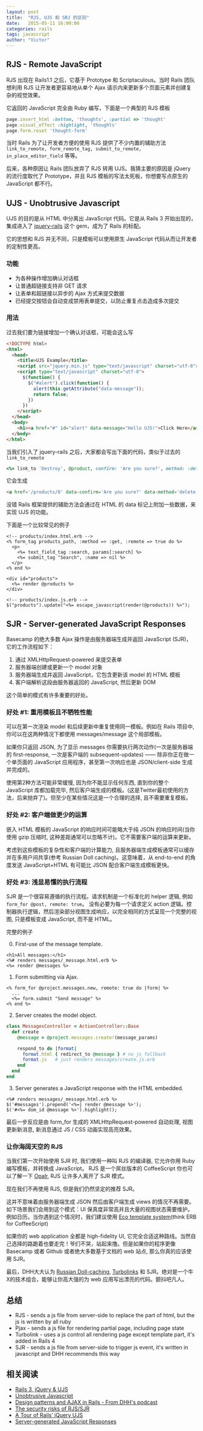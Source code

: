 ```yaml
---
layout: post
title:  "RJS, UJS 和 SRJ 的区别"
date:   2015-05-11 16:00:00
categories: rails
tags: javascript
author: "Victor"
---
```


## RJS - Remote JavaScript

RJS 出现在 Rails1.1 之后，它基于 Prototype 和 Scriptaculous。当时 Rails 团队想利用 RJS 让开发者更容易地从单个 Ajax 请示内来更新多个页面元素并创建复杂的视觉效果。

它返回的 JavaScript 完全由 Ruby 编写，下面是一个典型的 RJS 模板

```ruby
page.insert_html :bottom, 'thoughts', :partial => 'thought'
page.visual_effect :highlight, 'thoughts'
page.form.reset 'thought-form'
```

当时 Rails 为了让开发者方便的使用 RJS 提供了不少内置的辅助方法 `link_to_remote, form_remote_tag, submit_to_remote, in_place_editor_field` 等等。

后来，各种原因让 Rails 团队放弃了 RJS 转用 UJS。我猜主要的原因是 jQuery 的流行度取代了 Prototype，并且 RJS 模板的写法太死板，你想要写点原生的 JavaScript 都不行。

## UJS - Unobtrusive Javascript

UJS 的目的是从 HTML 中分离出 JavaScript 代码。它是从 Rails 3 开始出现的，集成进入了 [jquery-rails](https://github.com/rails/jquery-ujs) 这个 gem，成为了 Rails 的标配。

它的思想和 RJS 并无不同，只是模板可以使用原生 JavaScript 代码从而让开发者的定制性更高。

### 功能

* 为各种操作增加确认对话框
* 让普通超链接支持非 GET 请求
* 让表单和超链接以异步的 Ajax 方式来提交数据
* 已经提交按钮会自动变成禁用表单提交，以防止重复点击造成多次提交

### 用法

过去我们要为链接增加一个确认对话框，可能会这么写

```html
<!DOCTYPE html>
<html>
  <head>
    <title>UJS Example</title>
    <script src="jquery.min.js" type="text/javascript" charset="utf-8"></script>
    <script type="text/javascript" charset="utf-8">
      $(function() {
        $("#alert").click(function() {
          alert(this.getAttribute("data-message"));
          return false;
        })
      })
    </script>
  </head>
  <body>
    <h1><a href="#" id="alert" data-message="Hello UJS!">Click Here</a></h1>
  </body>
</html>
```

当我们引入了 jquery-rails 之后，大家都会写出下面的代码，类似于过去的 `link_to_remote`

```ruby
<%= link_to 'Destroy', @product, confirm: 'Are you sure?', method: :delete %>
```

它会生成

```html
<a href='/products/8' data-confirm='Are you sure?' data-method='delete' rel='nofollow'>Destroy</a>
```

没错 Rails 框架提供的辅助方法会通过在 HTML 的 data 标记上附加一些数据，来实现 UJS 的功能。

下面是一个比较常见的例子

```erb
<!-- products/index.html.erb -->
<% form_tag products_path, :method => :get, :remote => true do %>
  <p>
    <%= text_field_tag :search, params[:search] %>
    <%= submit_tag "Search", :name => nil %>
  </p>
<% end %>

<div id="products">
  <%= render @products %>
</div>
```

```erb
<!-- products/index.js.erb -->
$("products").update("<%= escape_javascript(render(@products)) %>");
```

## SJR - Server-generated JavaScript Responses

Basecamp 的绝大多数 Ajax 操作是由服务器端生成并返回 JavaScript (SJR)，它的工作流程如下：

1. 通过 XMLHttpRequest-powered 来提交表单
2. 服务器端创建或更新一个 model 对象
3. 服务器端生成并返回 JavaScript，它包含更新该 model 的 HTML 模板
4. 客户端解析这段由服务器返回的 JavaScript, 然后更新 DOM

这个简单的模式有许多重要的好处。

### 好处 #1: 重用模板且不牺牲性能

可以在第一次渲染 model 和后续更新中重复使用同一模板。例如在 Rails 项目中, 你可以在这两种情况下都使用 messages/message 这个局部模板。

如果你只返回 JSON, 为了显示 messages 你需要执行两次动作(一次是服务器端的 first-response, 一次是客户端的 subsequent-updates) —— 除非你正在做一个单页面的 JavaScript 应用程序，甚至第一次响应也是 JSON/client-side 生成并完成的。

使用第2种方法可能非常缓慢, 因为你不能显示任何东西, 直到你的整个 JavaScript 库都加载完毕, 然后客户端生成的模板。(这是Twitter最初使用的方法，后来抛弃了)。但至少在某些情况这是一个合理的选择, 且不需要重复模板。

### 好处 #2: 客户端做更少的运算

嵌入 HTML 模板的 JavaScript 的响应时间可能略大于纯 JSON 的响应时间(当你使用 gzip 压缩时, 这种差距通常可以忽略不计)。它不需要客户端的运算来更新。

考虑到这些模板的复杂性和客户端的计算能力, 且服务器端生成模板通常可以缓存并在多用户间共享(参考 Russian Doll caching)。这意味着，从 end-to-end 的角度发送 JavaScript+HTML 有可能比 JSON 配合客户端生成模板更快。

### 好处 #3: 浅显易懂的执行流程

SJR 是一个很容易遵循的执行流程。请求机制是一个标准化的 helper 逻辑, 例如 ```form_for @post, remote: true```。 没有必要为每一个请求定义 action 逻辑。控制器执行逻辑，然后渲染部分视图生成响应，以完全相同的方式呈现一个完整的视图, 只是模板变成 JavaScript, 而不是 HTML。

完整的例子

0) First-use of the message template.

```erb
<h1>All messages:</h1>
<%# renders messages/_message.html.erb %>
<%= render @messages %>
```

1) Form submitting via Ajax.

```erb
<% form_for @project.messages.new, remote: true do |form| %>
  ...
  <%= form.submit "Send message" %>
<% end %>
```

2) Server creates the model object.

```ruby
class MessagesController < ActionController::Base
  def create
    @message = @project.messages.create!(message_params)

    respond_to do |format|
      format.html { redirect_to @message } # no js fallback
      format.js   # just renders messages/create.js.erb
    end
  end
end
```

3) Server generates a JavaScript response with the HTML embedded.

```erb
<%# renders messages/_message.html.erb %>
$('#messages').prepend('<%=j render @message %>');
$('#<%= dom_id @message %>').highlight();
```

最后一步反应是由 form_for 生成的 XMLHttpRequest-powered 自动处理, 视图更新新消息, 新消息通过 JS / CSS 动画实现高亮效果。

### 让你海阔天空的 RJS

当我们第一次开始使用 SJR 时, 我们使用一种叫 RJS 的编译器, 它允许你用 Ruby 编写模板，并转换成 JavaScript。 RJS 是一个屌丝版本的 CoffeeScript 你也可以了解一下 [Opalr](http://opalrb.org/), RJS 让许多人离开了 SJR 模式。

现在我们不再使用 RJS, 但是我们仍然坚定的推荐 SJR。

这并不意味着由服务器端生成 JSON 然后由客户端生成 views 的情况不再需要。如下场景我们会用到这个模式：UI 保真度非常高并且大量的视图状态需要维护。例如日历。当你遇到这个情况时，我们建议使用 [Eco template system](https://github.com/sstephenson/eco)(think ERB for CoffeeScript)

如果你的 web application 全都是 high-fidelity UI, 它完全合适这种路线。当然自己选择的路跪着也要走完！爷们不哭，站起来撸。但是如果你的程序更像 Basecamp 或者 Github 或者绝大多数基于文档的 web 站点, 那么你真的应该使用 SJR。

最后，DHH大大认为 [Russian Doll-caching](http://37signals.com/svn/posts/3112-how-basecamp-next-got-to-be-so-damn-fast-without-using-much-client-side-ui), [Turbolinks](https://github.com/rails/turbolinks) 和 SJR。绝对是一个牛X的技术组合，能够让你高大强的为 web 应用写出漂亮的代码。颤抖吧凡人。

## 总结

* RJS - sends a js file from server-side to replace the part of html, but the js is written by all ruby
* Pjax - sends a js file for rendering partial page, including page state
* Turbolink - uses a js control all rendering page except template part, it's added in Rails 4
* SJR - sends a js file from server-side to trigger js event, it's written in javascript and DHH recommends this way

## 相关阅读

* [Rails 3, jQuery & UJS](http://chrissloan.info/blog/rails_3_jquery_ujs/)
* [Unobtrusive Javascript](http://railscasts.com/episodes/205-unobtrusive-javascript)
* [Design patterns and AJAX in Rails - From DHH's podcast](http://terratakashi.logdown.com/posts/175488-design-patterns-and-ajax-in-rails-from-dhhs-podcast)
* [The security risks of RJS/SJR](https://github.com/jcoglan/unsafe_sjr/blob/master/README.md)
* [A Tour of Rails’ jQuery UJS](https://robots.thoughtbot.com/a-tour-of-rails-jquery-ujs)
* [Server-generated JavaScript Responses](https://signalvnoise.com/posts/3697-server-generated-javascript-responses)
